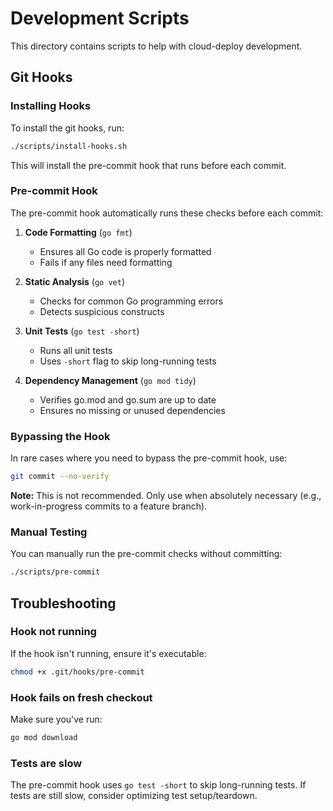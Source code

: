 # Development Scripts

This directory contains scripts to help with cloud-deploy development.

## Git Hooks

### Installing Hooks

To install the git hooks, run:

```bash
./scripts/install-hooks.sh
```

This will install the pre-commit hook that runs before each commit.

### Pre-commit Hook

The pre-commit hook automatically runs these checks before each commit:

1. **Code Formatting** (`go fmt`)
   - Ensures all Go code is properly formatted
   - Fails if any files need formatting

2. **Static Analysis** (`go vet`)
   - Checks for common Go programming errors
   - Detects suspicious constructs

3. **Unit Tests** (`go test -short`)
   - Runs all unit tests
   - Uses `-short` flag to skip long-running tests

4. **Dependency Management** (`go mod tidy`)
   - Verifies go.mod and go.sum are up to date
   - Ensures no missing or unused dependencies

### Bypassing the Hook

In rare cases where you need to bypass the pre-commit hook, use:

```bash
git commit --no-verify
```

**Note:** This is not recommended. Only use when absolutely necessary (e.g., work-in-progress commits to a feature branch).

### Manual Testing

You can manually run the pre-commit checks without committing:

```bash
./scripts/pre-commit
```

## Troubleshooting

### Hook not running

If the hook isn't running, ensure it's executable:

```bash
chmod +x .git/hooks/pre-commit
```

### Hook fails on fresh checkout

Make sure you've run:

```bash
go mod download
```

### Tests are slow

The pre-commit hook uses `go test -short` to skip long-running tests. If tests are still slow, consider optimizing test setup/teardown.
